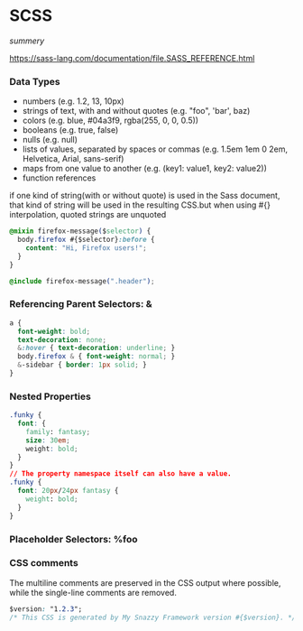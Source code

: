 # SCSS
*summery*

<i-toc> </i-toc>   

<i-toc> </i-toc>

<i-code> </i-code>

https://sass-lang.com/documentation/file.SASS_REFERENCE.html

### Data Types

* numbers (e.g. 1.2, 13, 10px)
* strings of text, with and without quotes (e.g. "foo", 'bar', baz)
* colors (e.g. blue, #04a3f9, rgba(255, 0, 0, 0.5))
* booleans (e.g. true, false)
* nulls (e.g. null)
* lists of values, separated by spaces or commas (e.g. 1.5em 1em 0 2em, Helvetica, Arial, sans-serif)
* maps from one value to another (e.g. (key1: value1, key2: value2))
* function references

if one kind of string(with or without quote) is used in the Sass document, that kind of string will be used in the resulting CSS.but when using #{} interpolation, quoted strings are unquoted
```css
@mixin firefox-message($selector) {
  body.firefox #{$selector}:before {
    content: "Hi, Firefox users!";
  }
}

@include firefox-message(".header");
```

### Referencing Parent Selectors: &
```css
a {
  font-weight: bold;
  text-decoration: none;
  &:hover { text-decoration: underline; }
  body.firefox & { font-weight: normal; }
  &-sidebar { border: 1px solid; }
}

```
### Nested Properties
```css
.funky {
  font: {
    family: fantasy;
    size: 30em;
    weight: bold;
  }
}
// The property namespace itself can also have a value.
.funky {
  font: 20px/24px fantasy {
    weight: bold;
  }
}
```

### Placeholder Selectors: %foo



### CSS comments 
The multiline comments are preserved in the CSS output where possible, while the single-line comments are removed. 

```css
$version: "1.2.3";
/* This CSS is generated by My Snazzy Framework version #{$version}. */
```
